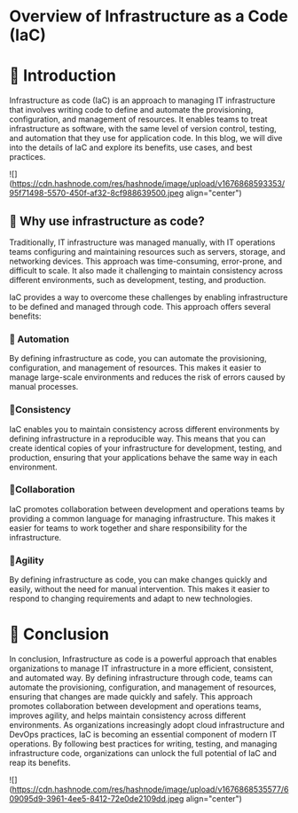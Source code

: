 # Overview of Infrastructure as a Code (IaC)

# 📍 Introduction

Infrastructure as code (IaC) is an approach to managing IT infrastructure that involves writing code to define and automate the provisioning, configuration, and management of resources. It enables teams to treat infrastructure as software, with the same level of version control, testing, and automation that they use for application code. In this blog, we will dive into the details of IaC and explore its benefits, use cases, and best practices.

![](https://cdn.hashnode.com/res/hashnode/image/upload/v1676868593353/95f71498-5570-450f-af32-8cf988639500.jpeg align="center")

## **🔸 Why use infrastructure as code?**

Traditionally, IT infrastructure was managed manually, with IT operations teams configuring and maintaining resources such as servers, storage, and networking devices. This approach was time-consuming, error-prone, and difficult to scale. It also made it challenging to maintain consistency across different environments, such as development, testing, and production.

IaC provides a way to overcome these challenges by enabling infrastructure to be defined and managed through code. This approach offers several benefits:

### **🔹 Automation**

By defining infrastructure as code, you can automate the provisioning, configuration, and management of resources. This makes it easier to manage large-scale environments and reduces the risk of errors caused by manual processes.

### **🔹Consistency**

IaC enables you to maintain consistency across different environments by defining infrastructure in a reproducible way. This means that you can create identical copies of your infrastructure for development, testing, and production, ensuring that your applications behave the same way in each environment.

### **🔹Collaboration**

IaC promotes collaboration between development and operations teams by providing a common language for managing infrastructure. This makes it easier for teams to work together and share responsibility for the infrastructure.

### **🔹Agility**

By defining infrastructure as code, you can make changes quickly and easily, without the need for manual intervention. This makes it easier to respond to changing requirements and adapt to new technologies.

# 📍 Conclusion

In conclusion, Infrastructure as code is a powerful approach that enables organizations to manage IT infrastructure in a more efficient, consistent, and automated way. By defining infrastructure through code, teams can automate the provisioning, configuration, and management of resources, ensuring that changes are made quickly and safely. This approach promotes collaboration between development and operations teams, improves agility, and helps maintain consistency across different environments. As organizations increasingly adopt cloud infrastructure and DevOps practices, IaC is becoming an essential component of modern IT operations. By following best practices for writing, testing, and managing infrastructure code, organizations can unlock the full potential of IaC and reap its benefits.

![](https://cdn.hashnode.com/res/hashnode/image/upload/v1676868535577/609095d9-3961-4ee5-8412-72e0de2109dd.jpeg align="center")